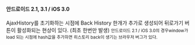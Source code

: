 #### 안드로이드 2.1, 3.1 / iOS 3.0

AjaxHistory를 초기화하는 시점에 Back History 한개가 추가로 생성되어 뒤로가기 버튼이 활성화되는 현상이 있다. (최초 한번만 발생)
<small>안드로이드 2.1 / iOS 3.0의 경우window가 load 되는 시점에 hash값을 추가하면 히스토리 back이 생기는 브라우저 버그가 있다.</small>
